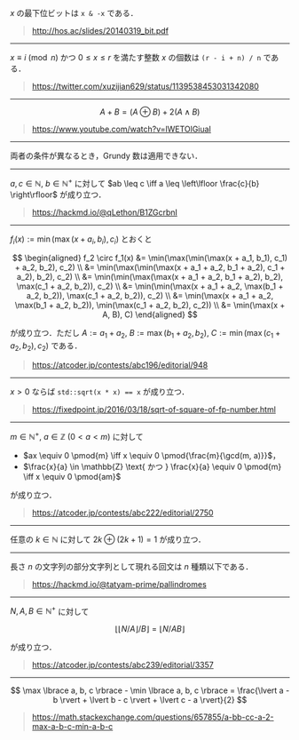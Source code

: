 $x$ の最下位ビットは `x & -x` である．

> http://hos.ac/slides/20140319_bit.pdf

---

$x \equiv i \pmod{n}$ かつ $0 \leq x \leq r$ を満たす整数 $x$ の個数は `(r - i + n) / n` である．

> https://twitter.com/xuzijian629/status/1139538453031342080

---

$$
  A + B = (A \oplus B) + 2(A \wedge B)
$$

> https://www.youtube.com/watch?v=lWETOlGiuaI

---

両者の条件が異なるとき，Grundy 数は適用できない．

---

$a, c \in \mathbb{N},\ b \in \mathbb{N}^+$ に対して $ab \leq c \iff a \leq \left\lfloor \frac{c}{b} \right\rfloor$ が成り立つ．

> https://hackmd.io/@qLethon/B1ZGcrbnI

---

$f_i(x) \mathrel{:=} \min(\max(x + a_i, b_i), c_i)$ とおくと

$$
  \begin{aligned}
    f_2 \circ f_1(x)
    &= \min(\max(\min(\max(x + a_1, b_1), c_1) + a_2, b_2), c_2) \\
    &= \min(\max(\min(\max(x + a_1 + a_2, b_1 + a_2), c_1 + a_2), b_2), c_2) \\
    &= \min(\min(\max(\max(x + a_1 + a_2, b_1 + a_2), b_2), \max(c_1 + a_2, b_2)), c_2) \\
    &= \min(\min(\max(x + a_1 + a_2, \max(b_1 + a_2, b_2)), \max(c_1 + a_2, b_2)), c_2) \\
    &= \min(\max(x + a_1 + a_2, \max(b_1 + a_2, b_2)), \min(\max(c_1 + a_2, b_2), c_2)) \\
    &= \min(\max(x + A, B), C)
  \end{aligned}
$$

が成り立つ．ただし $A \mathrel{:=} a_1 + a_2,\ B \mathrel{:=} \max(b_1 + a_2, b_2),\ C \mathrel{:=} \min(\max(c_1 + a_2, b_2), c_2)$ である．

> https://atcoder.jp/contests/abc196/editorial/948

---

$x > 0$ ならば `std::sqrt(x * x) == x` が成り立つ．

> https://fixedpoint.jp/2016/03/18/sqrt-of-square-of-fp-number.html

---

$m \in \mathbb{N}^+,\ a \in \mathbb{Z}$ ($0 < a < m$) に対して

- $ax \equiv 0 \pmod{m} \iff x \equiv 0 \pmod{\frac{m}{\gcd(m, a)}}$，
- $\frac{x}{a} \in \mathbb{Z} \text{ かつ } \frac{x}{a} \equiv 0 \pmod{m} \iff x \equiv 0 \pmod{am}$

が成り立つ．

> https://atcoder.jp/contests/abc222/editorial/2750

---

任意の $k \in \mathbb{N}$ に対して $2k \oplus (2k + 1) = 1$ が成り立つ．

---

長さ $n$ の文字列の部分文字列として現れる回文は $n$ 種類以下である．

> https://hackmd.io/@tatyam-prime/pallindromes

---

$N, A, B \in \mathbb{N}^+$ に対して

$$
  \lfloor {\lfloor N / A \rfloor} / B \rfloor = \lfloor N / AB \rfloor
$$

が成り立つ．

> https://atcoder.jp/contests/abc239/editorial/3357

---

$$
  \max \lbrace a, b, c \rbrace - \min \lbrace a, b, c \rbrace = \frac{\lvert a - b \rvert + \lvert b - c \rvert + \lvert c - a \rvert}{2}
$$

> https://math.stackexchange.com/questions/657855/a-bb-cc-a-2-max-a-b-c-min-a-b-c
